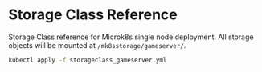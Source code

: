 # Storage Class Reference

Storage Class reference for Microk8s single node deployment. All storage objects will be mounted at `/mk8sstorage/gameserver/`.
```bash
kubectl apply -f storageclass_gameserver.yml
```
